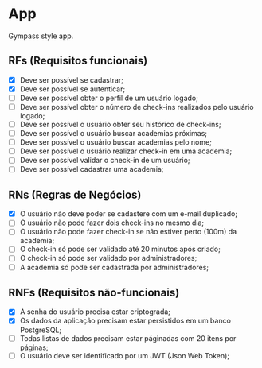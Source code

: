 # App

Gympass style app.

## RFs (Requisitos funcionais)

- [x] Deve ser possível se cadastrar;
- [x] Deve ser possível se autenticar; 
- [ ] Deve ser possível obter o perfil de um usuário logado;
- [ ] Deve ser possível obter o número de check-ins realizados pelo usuário logado;
- [ ] Deve ser possível o usuário obter seu histórico de check-ins;
- [ ] Deve ser possível o usuário buscar academias próximas;
- [ ] Deve ser possível o usuário buscar academias pelo nome;
- [ ] Deve ser possível o usuário realizar check-in em uma academia;
- [ ] Deve ser possível validar o check-in de um usuário;
- [ ] Deve ser possível cadastrar uma academia;

## RNs (Regras de Negócios)

- [x] O usuário não deve poder se cadastere com um e-mail duplicado;
- [ ] O usuário não pode fazer dois check-ins no mesmo dia;
- [ ] O usuário não pode fazer check-in se não estiver perto (100m) da academia;
- [ ] O check-in só pode ser validado até 20 minutos após criado;
- [ ] O check-in só pode ser validado por administradores;
- [ ] A academia só pode ser cadastrada por administradores;

## RNFs (Requisitos não-funcionais)

- [x] A senha do usuário precisa estar criptograda;
- [x] Os dados da aplicação precisam estar persistidos em um banco PostgreSQL;
- [ ] Todas listas de dados precisam estar páginadas com 20 itens por páginas;
- [ ] O usuário deve ser identificado por um JWT (Json Web Token);